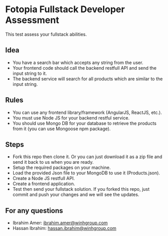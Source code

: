 # Fotopia Fullstack Developer Assessment

This test assess your fullstack abilities. 

## Idea ##
* You have a search bar which accepts any string from the user. 
* Your frontend code should call the backend restfull API and send the input string to it.
* The backend service will search for all products which are similar to the input string.

## Rules ##
* You can use any frontend library/framework (AngularJS, ReactJS, etc.).
* You must use Node JS for your backend restful service.
* You should use Mongo DB for your database to retrieve the products from it (you can use Mongoose npm package).

## Steps ## 

* Fork this repo then clone it. Or you can just download it as a zip file and send it back to us when you are ready.
* Setup the required packages on your machine.
* Load the provided Json file to your MongoDB to use it (Products.json).
* Create a Node JS restfull API.
* Create a frontend application.
* Test then send your fullstack solution. If you forked this repo, just commit and push your changes and we will see the updates.

## For any questions ##
* Ibrahim Amer: ibrahim.amer@winhgroup.com
* Hassan Ibrahim: hassan.ibrahim@winhgroup.com


